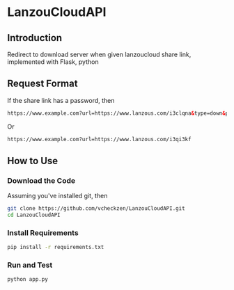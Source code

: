 # LanzouCloudAPI

## Introduction

Redirect to download server when given lanzoucloud share link, implemented with Flask, python

## Request Format

If the share link has a password, then

```html
https://www.example.com?url=https://www.lanzous.com/i3clqna&type=down&pwd=b2ur
```

Or

```html
https://www.example.com?url=https://www.lanzous.com/i3qi3kf
```

## How to Use

### Download the Code

Assuming you've installed git, then

```bash
git clone https://github.com/vcheckzen/LanzouCloudAPI.git
cd LanzouCloudAPI
```

### Install Requirements

```bash
pip install -r requirements.txt
```

### Run and Test

```bash
python app.py
```

